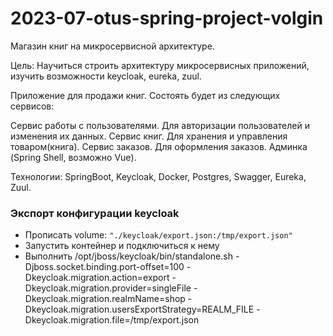 # 2023-07-otus-spring-project-volgin

Магазин книг на микросервисной архитектуре.

Цель: Научиться строить архитектуру микросервисных приложений, изучить возможности keycloak, eureka, zuul.

Приложение для продажи книг.
Состоять будет из следующих сервисов:

Сервис работы с пользователями. Для авторизации пользователей и изменения их данных.
Сервис книг. Для хранения и управления товаром(книга).
Сервис заказов. Для оформления заказов.
Админка (Spring Shell, возможно Vue).

Технологии:
SpringBoot, Keycloak, Docker, Postgres, Swagger, Eureka, Zuul.


### Экспорт конфигурации keycloak
- Прописать volume: `"./keycloak/export.json:/tmp/export.json"`
- Запустить контейнер и подключиться к нему
- Выполнить /opt/jboss/keycloak/bin/standalone.sh -Djboss.socket.binding.port-offset=100 -Dkeycloak.migration.action=export -Dkeycloak.migration.provider=singleFile -Dkeycloak.migration.realmName=shop -Dkeycloak.migration.usersExportStrategy=REALM_FILE -Dkeycloak.migration.file=/tmp/export.json
